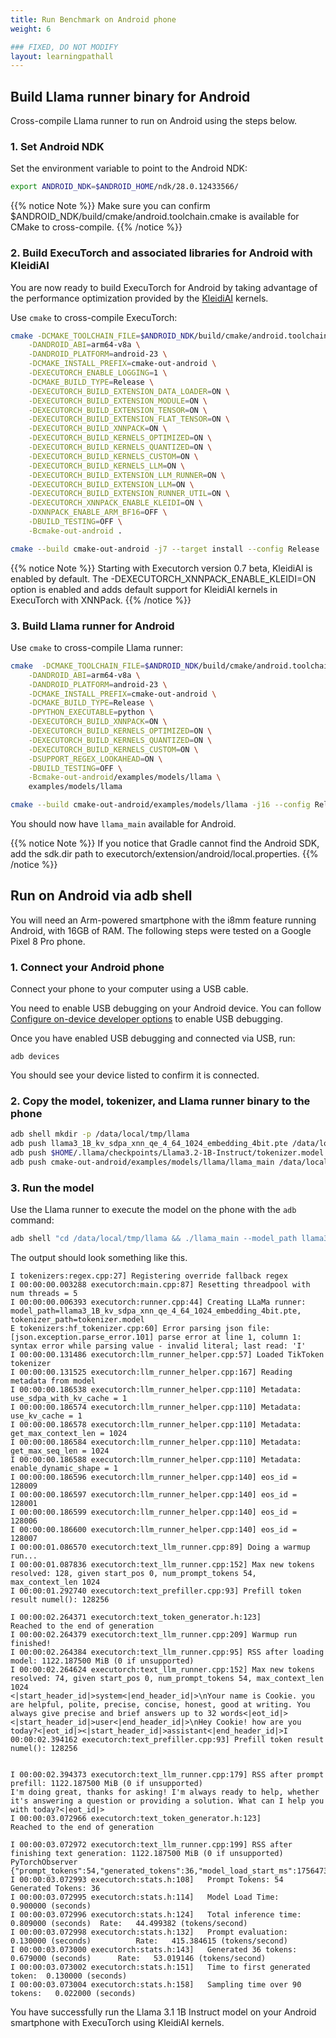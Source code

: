 ```yaml
---
title: Run Benchmark on Android phone
weight: 6

### FIXED, DO NOT MODIFY
layout: learningpathall
---
```


## Build Llama runner binary for Android

Cross-compile Llama runner to run on Android using the steps below.

### 1. Set Android NDK

Set the environment variable to point to the Android NDK:

``` bash
export ANDROID_NDK=$ANDROID_HOME/ndk/28.0.12433566/
```

{{% notice Note %}}
Make sure you can confirm $ANDROID_NDK/build/cmake/android.toolchain.cmake is available for CMake to cross-compile.
{{% /notice %}}

### 2. Build ExecuTorch and associated libraries for Android with KleidiAI 

You are now ready to build ExecuTorch for Android by taking advantage of the performance optimization provided by the [KleidiAI](https://gitlab.arm.com/kleidi/kleidiai) kernels. 

Use `cmake` to cross-compile ExecuTorch:

``` bash
cmake -DCMAKE_TOOLCHAIN_FILE=$ANDROID_NDK/build/cmake/android.toolchain.cmake \
    -DANDROID_ABI=arm64-v8a \
    -DANDROID_PLATFORM=android-23 \
    -DCMAKE_INSTALL_PREFIX=cmake-out-android \
    -DEXECUTORCH_ENABLE_LOGGING=1 \
    -DCMAKE_BUILD_TYPE=Release \
    -DEXECUTORCH_BUILD_EXTENSION_DATA_LOADER=ON \
    -DEXECUTORCH_BUILD_EXTENSION_MODULE=ON \
    -DEXECUTORCH_BUILD_EXTENSION_TENSOR=ON \
    -DEXECUTORCH_BUILD_EXTENSION_FLAT_TENSOR=ON \
    -DEXECUTORCH_BUILD_XNNPACK=ON \
    -DEXECUTORCH_BUILD_KERNELS_OPTIMIZED=ON \
    -DEXECUTORCH_BUILD_KERNELS_QUANTIZED=ON \
    -DEXECUTORCH_BUILD_KERNELS_CUSTOM=ON \
    -DEXECUTORCH_BUILD_KERNELS_LLM=ON \
    -DEXECUTORCH_BUILD_EXTENSION_LLM_RUNNER=ON \
    -DEXECUTORCH_BUILD_EXTENSION_LLM=ON \
    -DEXECUTORCH_BUILD_EXTENSION_RUNNER_UTIL=ON \
    -DEXECUTORCH_XNNPACK_ENABLE_KLEIDI=ON \
    -DXNNPACK_ENABLE_ARM_BF16=OFF \
    -DBUILD_TESTING=OFF \
    -Bcmake-out-android .

cmake --build cmake-out-android -j7 --target install --config Release
```
{{% notice Note %}}
Starting with Executorch version 0.7 beta, KleidiAI is enabled by default. The -DEXECUTORCH_XNNPACK_ENABLE_KLEIDI=ON option is enabled and adds default support for KleidiAI kernels in ExecuTorch with XNNPack.
{{% /notice %}}

### 3. Build Llama runner for Android

Use `cmake` to cross-compile Llama runner:

``` bash
cmake  -DCMAKE_TOOLCHAIN_FILE=$ANDROID_NDK/build/cmake/android.toolchain.cmake \
    -DANDROID_ABI=arm64-v8a \
    -DANDROID_PLATFORM=android-23 \
    -DCMAKE_INSTALL_PREFIX=cmake-out-android \
    -DCMAKE_BUILD_TYPE=Release \
    -DPYTHON_EXECUTABLE=python \
    -DEXECUTORCH_BUILD_XNNPACK=ON \
    -DEXECUTORCH_BUILD_KERNELS_OPTIMIZED=ON \
    -DEXECUTORCH_BUILD_KERNELS_QUANTIZED=ON \
    -DEXECUTORCH_BUILD_KERNELS_CUSTOM=ON \
    -DSUPPORT_REGEX_LOOKAHEAD=ON \
    -DBUILD_TESTING=OFF \
    -Bcmake-out-android/examples/models/llama \
    examples/models/llama

cmake --build cmake-out-android/examples/models/llama -j16 --config Release
```

You should now have `llama_main` available for Android.

{{% notice Note %}}
If you notice that Gradle cannot find the Android SDK, add the sdk.dir path to executorch/extension/android/local.properties.
{{% /notice %}}

## Run on Android via adb shell
You will need an Arm-powered smartphone with the i8mm feature running Android, with 16GB of RAM. The following steps were tested on a Google Pixel 8 Pro phone.

### 1. Connect your Android phone

Connect your phone to your computer using a USB cable.

You need to enable USB debugging on your Android device. You can follow [Configure on-device developer options](https://developer.android.com/studio/debug/dev-options) to enable USB debugging.

Once you have enabled USB debugging and connected via USB, run:

```
adb devices
```

You should see your device listed to confirm it is connected.

### 2. Copy the model, tokenizer, and Llama runner binary to the phone

``` bash
adb shell mkdir -p /data/local/tmp/llama
adb push llama3_1B_kv_sdpa_xnn_qe_4_64_1024_embedding_4bit.pte /data/local/tmp/llama/
adb push $HOME/.llama/checkpoints/Llama3.2-1B-Instruct/tokenizer.model /data/local/tmp/llama/
adb push cmake-out-android/examples/models/llama/llama_main /data/local/tmp/llama/
```


### 3. Run the model

Use the Llama runner to execute the model on the phone with the `adb` command:

``` bash
adb shell "cd /data/local/tmp/llama && ./llama_main --model_path llama3_1B_kv_sdpa_xnn_qe_4_64_1024_embedding_4bit.pte --tokenizer_path tokenizer.model --prompt "<|start_header_id|>system<|end_header_id|>\nYour name is Cookie. you are helpful, polite, precise, concise, honest, good at writing. You always give precise and brief answers up to 32 words<|eot_id|><|start_header_id|>user<|end_header_id|>\nHey Cookie! how are you today?<|eot_id|><|start_header_id|>assistant<|end_header_id|>" --warmup=1 --cpu_threads=5"
```

The output should look something like this.

```
I tokenizers:regex.cpp:27] Registering override fallback regex
I 00:00:00.003288 executorch:main.cpp:87] Resetting threadpool with num threads = 5
I 00:00:00.006393 executorch:runner.cpp:44] Creating LLaMa runner: model_path=llama3_1B_kv_sdpa_xnn_qe_4_64_1024_embedding_4bit.pte, tokenizer_path=tokenizer.model
E tokenizers:hf_tokenizer.cpp:60] Error parsing json file: [json.exception.parse_error.101] parse error at line 1, column 1: syntax error while parsing value - invalid literal; last read: 'I'
I 00:00:00.131486 executorch:llm_runner_helper.cpp:57] Loaded TikToken tokenizer
I 00:00:00.131525 executorch:llm_runner_helper.cpp:167] Reading metadata from model
I 00:00:00.186538 executorch:llm_runner_helper.cpp:110] Metadata: use_sdpa_with_kv_cache = 1
I 00:00:00.186574 executorch:llm_runner_helper.cpp:110] Metadata: use_kv_cache = 1
I 00:00:00.186578 executorch:llm_runner_helper.cpp:110] Metadata: get_max_context_len = 1024
I 00:00:00.186584 executorch:llm_runner_helper.cpp:110] Metadata: get_max_seq_len = 1024
I 00:00:00.186588 executorch:llm_runner_helper.cpp:110] Metadata: enable_dynamic_shape = 1
I 00:00:00.186596 executorch:llm_runner_helper.cpp:140] eos_id = 128009
I 00:00:00.186597 executorch:llm_runner_helper.cpp:140] eos_id = 128001
I 00:00:00.186599 executorch:llm_runner_helper.cpp:140] eos_id = 128006
I 00:00:00.186600 executorch:llm_runner_helper.cpp:140] eos_id = 128007
I 00:00:01.086570 executorch:text_llm_runner.cpp:89] Doing a warmup run...
I 00:00:01.087836 executorch:text_llm_runner.cpp:152] Max new tokens resolved: 128, given start_pos 0, num_prompt_tokens 54, max_context_len 1024
I 00:00:01.292740 executorch:text_prefiller.cpp:93] Prefill token result numel(): 128256

I 00:00:02.264371 executorch:text_token_generator.h:123]
Reached to the end of generation
I 00:00:02.264379 executorch:text_llm_runner.cpp:209] Warmup run finished!
I 00:00:02.264384 executorch:text_llm_runner.cpp:95] RSS after loading model: 1122.187500 MiB (0 if unsupported)
I 00:00:02.264624 executorch:text_llm_runner.cpp:152] Max new tokens resolved: 74, given start_pos 0, num_prompt_tokens 54, max_context_len 1024
<|start_header_id|>system<|end_header_id|>\nYour name is Cookie. you are helpful, polite, precise, concise, honest, good at writing. You always give precise and brief answers up to 32 words<|eot_id|><|start_header_id|>user<|end_header_id|>\nHey Cookie! how are you today?<|eot_id|><|start_header_id|>assistant<|end_header_id|>I 00:00:02.394162 executorch:text_prefiller.cpp:93] Prefill token result numel(): 128256


I 00:00:02.394373 executorch:text_llm_runner.cpp:179] RSS after prompt prefill: 1122.187500 MiB (0 if unsupported)
I'm doing great, thanks for asking! I'm always ready to help, whether it's answering a question or providing a solution. What can I help you with today?<|eot_id|>
I 00:00:03.072966 executorch:text_token_generator.h:123]
Reached to the end of generation

I 00:00:03.072972 executorch:text_llm_runner.cpp:199] RSS after finishing text generation: 1122.187500 MiB (0 if unsupported)
PyTorchObserver {"prompt_tokens":54,"generated_tokens":36,"model_load_start_ms":1756473387815,"model_load_end_ms":1756473388715,"inference_start_ms":1756473389893,"inference_end_ms":1756473390702,"prompt_eval_end_ms":1756473390023,"first_token_ms":1756473390023,"aggregate_sampling_time_ms":22,"SCALING_FACTOR_UNITS_PER_SECOND":1000}
I 00:00:03.072993 executorch:stats.h:108] 	Prompt Tokens: 54    Generated Tokens: 36
I 00:00:03.072995 executorch:stats.h:114] 	Model Load Time:		0.900000 (seconds)
I 00:00:03.072996 executorch:stats.h:124] 	Total inference time:		0.809000 (seconds)  Rate: 	44.499382 (tokens/second)
I 00:00:03.072998 executorch:stats.h:132] 	Prompt evaluation:	0.130000 (seconds)          Rate: 	415.384615 (tokens/second)
I 00:00:03.073000 executorch:stats.h:143] 	Generated 36 tokens:	0.679000 (seconds)      Rate: 	53.019146 (tokens/second)
I 00:00:03.073002 executorch:stats.h:151] 	Time to first generated token:	0.130000 (seconds)
I 00:00:03.073004 executorch:stats.h:158] 	Sampling time over 90 tokens:	0.022000 (seconds)
```

You have successfully run the Llama 3.1 1B Instruct model on your Android smartphone with ExecuTorch using KleidiAI kernels.
